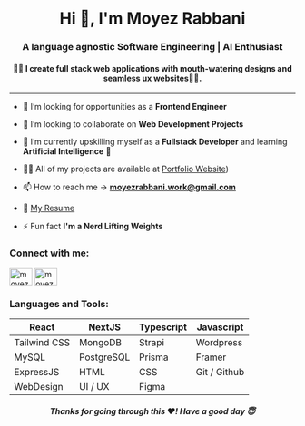 <h1 align="center">Hi 👋, I'm Moyez Rabbani</h1>
<h3 align="center">A language agnostic Software Engineering | AI Enthusiast </h3>

<h4 align="center">🧑‍💻 I create full stack web applications with mouth-watering designs and seamless ux websites🧑‍💻.</h4>

---
- 🤝 I’m looking for  opportunities as a **Frontend Engineer**

- 👯 I’m looking to collaborate on **Web Development Projects**

- 🌱 I’m currently upskilling myself as a **Fullstack Developer** and learning **Artificial Intelligence** 🤖

- 👨‍💻 All of my projects are available at [Portfolio Website](https://moyezrabbani.dev/))

- 📫 How to reach me -> **moyezrabbani.work@gmail.com**

- 📄 [My Resume](https://drive.google.com/file/d/1TQ-NowyvAcwRs95TpDNiPgdt4p6gREUj/view?usp=sharing)

- ⚡ Fun fact **I'm a Nerd Lifting Weights**




<h3 align="left">Connect with me:</h3>
<p align="left">
<a href="https://twitter.com/moyezrabbani" target="blank"><img align="center" src="https://raw.githubusercontent.com/rahuldkjain/github-profile-readme-generator/master/src/images/icons/Social/twitter.svg" alt="moyezrabbani" height="30" width="40" /></a>
<a href="https://linkedin.com/in/moyezr" target="blank"><img align="center" src="https://raw.githubusercontent.com/rahuldkjain/github-profile-readme-generator/master/src/images/icons/Social/linked-in-alt.svg" alt="moyezr" height="30" width="40" /></a>
</p>

<h3 align="left">Languages and Tools:</h3>

| React  | NextJS      | Typescript  | Javascript |
|----------|--------------|------------|------------|
| Tailwind CSS  | MongoDB | Strapi  | Wordpress   |
| MySQL | PostgreSQL | Prisma | Framer |
| ExpressJS | HTML     | CSS | Git / Github |
| WebDesign | UI / UX | Figma |  |


<h5 align="center"> Thanks for going through this ❤️! Have a good day 😇</h5>
